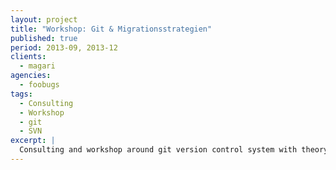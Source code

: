 ```yaml
---
layout: project
title: "Workshop: Git & Migrationsstrategien"
published: true
period: 2013-09, 2013-12
clients:
  - magari
agencies:
  - foobugs
tags:
  - Consulting
  - Workshop
  - git
  - SVN
excerpt: |
  Consulting and workshop around git version control system with theory and practical examples as well as migration strategies and examples for migrating from classical SVN to git.
---
```


